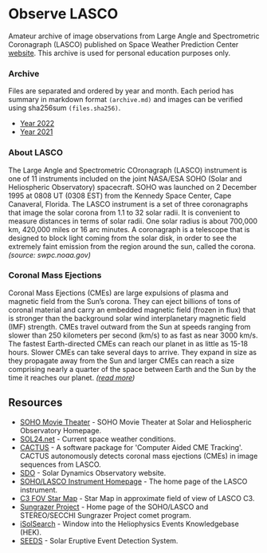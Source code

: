 # Observe LASCO

Amateur archive of image observations from Large Angle and Spectrometric Coronagraph (LASCO) published on Space Weather Prediction Center [website](https://www.swpc.noaa.gov/products/lasco-coronagraph). This archive is used for personal education purposes only.

### Archive

Files are separated and ordered by year and month. Each period has summary in markdown format ```(archive.md)``` and images can be verified using sha256sum ```(files.sha256)```.

- [Year 2022](2022/archive.md)
- [Year 2021](2021/archive.md)

### About LASCO

The Large Angle and Spectrometric COronagraph (LASCO) instrument is one of 11 instruments included on the joint NASA/ESA SOHO (Solar and Heliospheric Observatory) spacecraft. SOHO was launched on 2 December 1995 at 0808 UT (0308 EST) from the Kennedy Space Center, Cape Canaveral, Florida. The LASCO instrument is a set of three coronagraphs that image the solar corona from 1.1 to 32 solar radii. It is convenient to measure distances in terms of solar radii. One solar radius is about 700,000 km, 420,000 miles or 16 arc minutes. A coronagraph is a telescope that is designed to block light coming from the solar disk, in order to see the extremely faint emission from the region around the sun, called the corona. *(source: swpc.noaa.gov)*

### Coronal Mass Ejections

Coronal Mass Ejections (CMEs) are large expulsions of plasma and magnetic field from the Sun’s corona. They can eject billions of tons of coronal material and carry an embedded magnetic field (frozen in flux) that is stronger than the background solar wind interplanetary magnetic field (IMF) strength. CMEs travel outward from the Sun at speeds ranging from slower than 250 kilometers per second (km/s) to as fast as near 3000 km/s. The fastest Earth-directed CMEs can reach our planet in as little as 15-18 hours. Slower CMEs can take several days to arrive. They expand in size as they propagate away from the Sun and larger CMEs can reach a size comprising nearly a quarter of the space between Earth and the Sun by the time it reaches our planet. *([read more](https://www.swpc.noaa.gov/phenomena/coronal-mass-ejections))*

## Resources

- [SOHO Movie Theater](https://soho.nascom.nasa.gov/data/Theater/) - SOHO Movie Theater at Solar and Heliospheric Observatory Homepage.
- [SOL24.net](https://sol24.net) - Current space weather conditions.
- [CACTUS](https://www.sidc.be/cactus/) - A software package for 'Computer Aided CME Tracking'. CACTUS autonomously detects coronal mass ejections (CMEs) in image sequences from LASCO.
- [SDO](https://sdo.gsfc.nasa.gov) - Solar Dynamics Observatory website.
- [SOHO/LASCO Instrument Homepage](https://lasco-www.nrl.navy.mil) -  The home page of the LASCO instrument.
- [C3 FOV Star Map](https://lasco-www.nrl.navy.mil/index.php?p=sky/starmap) - Star Map in approximate field of view of LASCO C3.
- [Sungrazer Project](https://sungrazer.nrl.navy.mil) - Home page of the SOHO/LASCO and STEREO/SECCHI Sungrazer Project comet program.
- [iSolSearch](https://www.lmsal.com/isolsearch) - Window into the Heliophysics Events Knowledgebase (HEK).
- [SEEDS](http://spaceweather.gmu.edu/seeds/) - Solar Eruptive Event Detection System.
